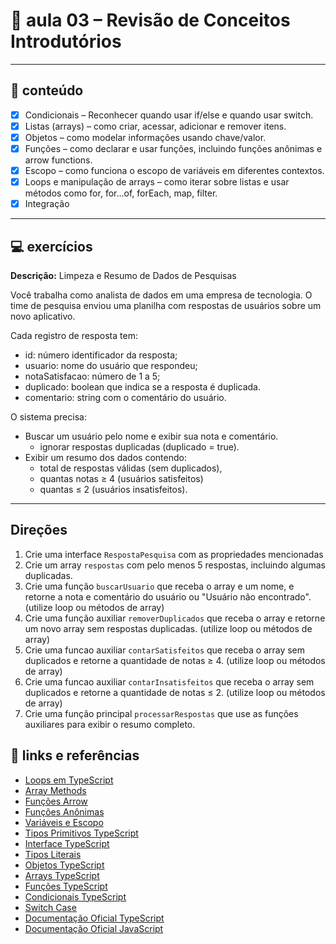 # 📘 aula 03 – Revisão de Conceitos Introdutórios
---

## 📂 conteúdo
- [x] Condicionais – Reconhecer quando usar if/else e quando usar switch.
- [x] Listas (arrays) – como criar, acessar, adicionar e remover itens.
- [x] Objetos – como modelar informações usando chave/valor.
- [x] Funções – como declarar e usar funções, incluindo funções anônimas e arrow functions.
- [x] Escopo – como funciona o escopo de variáveis em diferentes contextos.
- [x] Loops e manipulação de arrays – como iterar sobre listas e usar métodos como for, for...of, forEach, map, filter.
- [x] Integração

---

## 💻 exercícios 

**Descrição:** Limpeza e Resumo de Dados de Pesquisas

Você trabalha como analista de dados em uma empresa de tecnologia.
O time de pesquisa enviou uma planilha com respostas de usuários sobre um novo aplicativo.

Cada registro de resposta tem:
  - id: número identificador da resposta;
  - usuario: nome do usuário que respondeu;
  - notaSatisfacao: número de 1 a 5;
  - duplicado: boolean que indica se a resposta é duplicada.
  - comentario: string com o comentário do usuário.

O sistema precisa:
  - Buscar um usuário pelo nome e exibir sua nota e comentário.
     - ignorar respostas duplicadas (duplicado = true).
  - Exibir um resumo dos dados contendo: 
     - total de respostas válidas (sem duplicados),
     - quantas notas ≥ 4 (usuários satisfeitos)
     - quantas ≤ 2 (usuários insatisfeitos).
---

## Direções
1. Crie uma interface `RespostaPesquisa` com as propriedades mencionadas
2. Crie um array `respostas` com pelo menos 5 respostas, incluindo algumas duplicadas.
3. Crie uma função `buscarUsuario` que receba o array e um nome, e retorne a nota e comentário do usuário ou "Usuário não encontrado". (utilize loop ou métodos de array)
4. Crie uma função auxiliar `removerDuplicados` que receba o array e retorne um novo array sem respostas duplicadas. (utilize loop ou métodos de array)
5. Crie uma funcao auxiliar `contarSatisfeitos` que receba o array sem duplicados e retorne a quantidade de notas ≥ 4. (utilize loop ou métodos de array)
6. Crie uma funcao auxiliar `contarInsatisfeitos` que receba o array sem duplicados e retorne a quantidade de notas ≤ 2. (utilize loop ou métodos de array)
7. Crie uma função principal `processarRespostas` que use as funções auxiliares para exibir o resumo completo.


## 🔗 links e referências
- [ Loops em TypeScript](https://www.typescriptlang.org/docs/handbook/2/loops-and-iteration.html)  
- [Array Methods](https://developer.mozilla.org/pt-BR/docs/Web/JavaScript/Reference/Global_Objects/Array#metodos)  
- [Funções Arrow](https://developer.mozilla.org/pt-BR/docs/Web/JavaScript/Reference/Functions/Arrow_functions)  
- [Funções Anônimas](https://developer.mozilla.org/pt-BR/docs/Web/JavaScript/Guide/Functions#funcoes_anonimas)  
- [Variáveis e Escopo](https://www.typescriptlang.org/docs/handbook/2/variables.html)  
- [Tipos Primitivos TypeScript](https://www.typescriptlang.org/docs/handbook/2/everyday-types.html#primitives---string-number-boolean-symbol-null-and-undefined)
- [Interface TypeScript](https://www.typescriptlang.org/docs/handbook/interfaces.html)  
- [Tipos Literais](https://www.typescriptlang.org/docs/handbook/2/everyday-types.html#literal-types)  
- [Objetos TypeScript](https://www.typescriptlang.org/docs/handbook/2/objects.html)
- [Arrays TypeScript](https://www.typescriptlang.org/docs/handbook/2/arrays.html)  
- [Funções TypeScript](https://www.typescriptlang.org/docs/handbook/2/functions.html)  
- [Condicionais TypeScript](https://www.typescriptlang.org/docs/handbook/2/conditional-types.html)  
- [Switch Case](https://developer.mozilla.org/pt-BR/docs/Web/JavaScript/Reference/Statements/switch)  
- [Documentação Oficial TypeScript](https://www.typescriptlang.org/docs/)
- [Documentação Oficial JavaScript](https://developer.mozilla.org/pt-BR/docs/Web/JavaScript/Guide)
